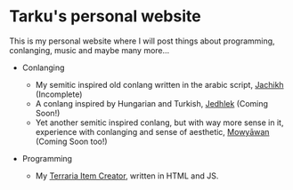 # Tarku's personal website 
This is my personal website where I will post things about programming, conlanging, music and maybe many more...

* Conlanging
  * My semitic inspired old conlang written in the arabic script, [Jachikh](https://tarku.github.io/conlangs/jachikh/index) (Incomplete)
  * A conlang inspired by Hungarian and Turkish, [Jedhlek](https://tarku.github.io/conlangs/jedhlek/index) (Coming Soon!)
  * Yet another semitic inspired conlang, but with way more sense in it, experience with conlanging and sense of aesthetic, [Mowyāwan](https://tarku.github.io/conlangs/mowyawan/index) (Coming Soon too!)

* Programming
  * My [Terraria Item Creator](https://tarku.github.io/programming/index.html), written in HTML and JS.

